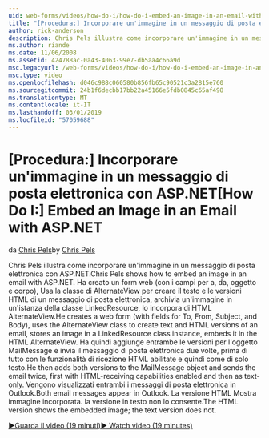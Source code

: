 ```yaml
---
uid: web-forms/videos/how-do-i/how-do-i-embed-an-image-in-an-email-with-aspnet
title: "[Procedura:] Incorporare un'immagine in un messaggio di posta elettronica con ASP.NET | Microsoft Docs"
author: rick-anderson
description: Chris Pels illustra come incorporare un'immagine in un messaggio di posta elettronica con ASP.NET. Si crea un web form (con i campi per a, da, oggetto e corpo), si usa il AlternateView...
ms.author: riande
ms.date: 11/06/2008
ms.assetid: 424788ac-0a43-4063-99e7-db5aa4c66a9d
msc.legacyurl: /web-forms/videos/how-do-i/how-do-i-embed-an-image-in-an-email-with-aspnet
msc.type: video
ms.openlocfilehash: d046c988c060580b856fb65c90521c3a2815e760
ms.sourcegitcommit: 24b1f6decbb17bb22a45166e5fdb0845c65af498
ms.translationtype: MT
ms.contentlocale: it-IT
ms.lasthandoff: 03/01/2019
ms.locfileid: "57059688"
---
```

<a name="how-do-i-embed-an-image-in-an-email-with-aspnet"></a><span data-ttu-id="4d7c1-104">[Procedura:] Incorporare un'immagine in un messaggio di posta elettronica con ASP.NET</span><span class="sxs-lookup"><span data-stu-id="4d7c1-104">[How Do I:] Embed an Image in an Email with ASP.NET</span></span>
====================
<span data-ttu-id="4d7c1-105">da [Chris Pels](https://twitter.com/chrispels)</span><span class="sxs-lookup"><span data-stu-id="4d7c1-105">by [Chris Pels](https://twitter.com/chrispels)</span></span>

<span data-ttu-id="4d7c1-106">Chris Pels illustra come incorporare un'immagine in un messaggio di posta elettronica con ASP.NET.</span><span class="sxs-lookup"><span data-stu-id="4d7c1-106">Chris Pels shows how to embed an image in an email with ASP.NET.</span></span> <span data-ttu-id="4d7c1-107">Ha creato un form web (con i campi per a, da, oggetto e corpo), Usa la classe di AlternateView per creare il testo e le versioni HTML di un messaggio di posta elettronica, archivia un'immagine in un'istanza della classe LinkedResource, lo incorpora di HTML AlternateView.</span><span class="sxs-lookup"><span data-stu-id="4d7c1-107">He creates a web form (with fields for To, From, Subject, and Body), uses the AlternateView class to create text and HTML versions of an email, stores an image in a LinkedResource class instance, embeds it in the HTML AlternateView.</span></span> <span data-ttu-id="4d7c1-108">Ha quindi aggiunge entrambe le versioni per l'oggetto MailMessage e invia il messaggio di posta elettronica due volte, prima di tutto con le funzionalità di ricezione HTML abilitate e quindi come di solo testo.</span><span class="sxs-lookup"><span data-stu-id="4d7c1-108">He then adds both versions to the MailMessage object and sends the email twice, first with HTML-receiving capabilities enabled and then as text-only.</span></span> <span data-ttu-id="4d7c1-109">Vengono visualizzati entrambi i messaggi di posta elettronica in Outlook.</span><span class="sxs-lookup"><span data-stu-id="4d7c1-109">Both email messages appear in Outlook.</span></span> <span data-ttu-id="4d7c1-110">La versione HTML Mostra immagine incorporata. la versione in testo non lo consente.</span><span class="sxs-lookup"><span data-stu-id="4d7c1-110">The HTML version shows the embedded image; the text version does not.</span></span>

[<span data-ttu-id="4d7c1-111">&#9654;Guarda il video (19 minuti)</span><span class="sxs-lookup"><span data-stu-id="4d7c1-111">&#9654; Watch video (19 minutes)</span></span>](https://channel9.msdn.com/Blogs/ASP-NET-Site-Videos/how-do-i-embed-an-image-in-an-email-with-aspnet)
